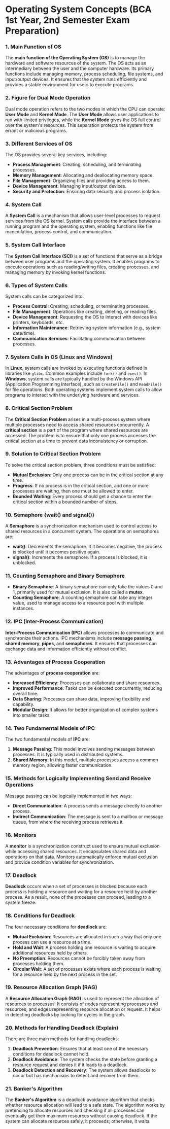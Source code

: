 # Operating System Concepts (BCA 1st Year, 2nd Semester Exam Preparation)

### 1. Main Function of OS
The **main function of the Operating System (OS)** is to manage the hardware and software resources of the system. The OS acts as an intermediary between the user and the computer hardware. Its primary functions include managing memory, process scheduling, file systems, and input/output devices. It ensures that the system runs efficiently and provides a stable environment for users to execute programs.

### 2. Figure for Dual Mode Operation
Dual mode operation refers to the two modes in which the CPU can operate: **User Mode** and **Kernel Mode**. The **User Mode** allows user applications to run with limited privileges, while the **Kernel Mode** gives the OS full control over the system's resources. This separation protects the system from errant or malicious programs.

### 3. Different Services of OS
The OS provides several key services, including:
- **Process Management**: Creating, scheduling, and terminating processes.
- **Memory Management**: Allocating and deallocating memory space.
- **File Management**: Organizing files and providing access to them.
- **Device Management**: Managing input/output devices.
- **Security and Protection**: Ensuring data security and process isolation.

### 4. System Call
A **System Call** is a mechanism that allows user-level processes to request services from the OS kernel. System calls provide the interface between a running program and the operating system, enabling functions like file manipulation, process control, and communication.

### 5. System Call Interface
The **System Call Interface (SCI)** is a set of functions that serve as a bridge between user programs and the operating system. It enables programs to execute operations such as reading/writing files, creating processes, and managing memory by invoking kernel functions.

### 6. Types of System Calls
System calls can be categorized into:
- **Process Control**: Creating, scheduling, or terminating processes.
- **File Management**: Operations like creating, deleting, or reading files.
- **Device Management**: Requesting the OS to interact with devices like printers, keyboards, etc.
- **Information Maintenance**: Retrieving system information (e.g., system date/time).
- **Communication Services**: Facilitating communication between processes.

### 7. System Calls in OS (Linux and Windows)
In **Linux**, system calls are invoked by executing functions defined in libraries like `glibc`. Common examples include `fork()` and `exec()`. In **Windows**, system calls are typically handled by the Windows API (Application Programming Interface), such as `CreateFile()` and `ReadFile()` for file operations. Both operating systems implement system calls to allow programs to interact with the underlying hardware and services.

### 8. Critical Section Problem
The **Critical Section Problem** arises in a multi-process system where multiple processes need to access shared resources concurrently. A **critical section** is a part of the program where shared resources are accessed. The problem is to ensure that only one process accesses the critical section at a time to prevent data inconsistency or corruption.

### 9. Solution to Critical Section Problem
To solve the critical section problem, three conditions must be satisfied:
- **Mutual Exclusion**: Only one process can be in the critical section at any time.
- **Progress**: If no process is in the critical section, and one or more processes are waiting, then one must be allowed to enter.
- **Bounded Waiting**: Every process should get a chance to enter the critical section within a bounded number of steps.

### 10. Semaphore {wait() and signal()}
A **Semaphore** is a synchronization mechanism used to control access to shared resources in a concurrent system. The operations on semaphores are:
- **wait()**: Decrements the semaphore. If it becomes negative, the process is blocked until it becomes positive again.
- **signal()**: Increments the semaphore. If a process is blocked, it is unblocked.

### 11. Counting Semaphore and Binary Semaphore
- **Binary Semaphore**: A binary semaphore can only take the values 0 and 1, primarily used for mutual exclusion. It is also called a **mutex**.
- **Counting Semaphore**: A counting semaphore can take any integer value, used to manage access to a resource pool with multiple instances.

### 12. IPC (Inter-Process Communication)
**Inter-Process Communication (IPC)** allows processes to communicate and synchronize their actions. IPC mechanisms include **message passing**, **shared memory**, **pipes**, and **semaphores**. It ensures that processes can exchange data and information efficiently without conflict.

### 13. Advantages of Process Cooperation
The advantages of **process cooperation** are:
- **Increased Efficiency**: Processes can collaborate and share resources.
- **Improved Performance**: Tasks can be executed concurrently, reducing overall time.
- **Data Sharing**: Processes can share data, improving flexibility and capability.
- **Modular Design**: It allows for better organization of complex systems into smaller tasks.

### 14. Two Fundamental Models of IPC
The two fundamental models of **IPC** are:
1. **Message Passing**: This model involves sending messages between processes. It is typically used in distributed systems.
2. **Shared Memory**: In this model, multiple processes access a common memory region, allowing faster communication.

### 15. Methods for Logically Implementing Send and Receive Operations
Message passing can be logically implemented in two ways:
- **Direct Communication**: A process sends a message directly to another process.
- **Indirect Communication**: The message is sent to a mailbox or message queue, from where the receiving process retrieves it.

### 16. Monitors
A **monitor** is a synchronization construct used to ensure mutual exclusion while accessing shared resources. It encapsulates shared data and operations on that data. Monitors automatically enforce mutual exclusion and provide condition variables for synchronization.

### 17. Deadlock
**Deadlock** occurs when a set of processes is blocked because each process is holding a resource and waiting for a resource held by another process. As a result, none of the processes can proceed, leading to a system freeze.

### 18. Conditions for Deadlock
The four necessary conditions for **deadlock** are:
- **Mutual Exclusion**: Resources are allocated in such a way that only one process can use a resource at a time.
- **Hold and Wait**: A process holding one resource is waiting to acquire additional resources held by others.
- **No Preemption**: Resources cannot be forcibly taken away from processes holding them.
- **Circular Wait**: A set of processes exists where each process is waiting for a resource held by the next process in the set.

### 19. Resource Allocation Graph (RAG)
A **Resource Allocation Graph (RAG)** is used to represent the allocation of resources to processes. It consists of nodes representing processes and resources, and edges representing resource allocation or request. It helps in detecting deadlocks by looking for cycles in the graph.

### 20. Methods for Handling Deadlock (Explain)
There are three main methods for handling deadlocks:
1. **Deadlock Prevention**: Ensures that at least one of the necessary conditions for deadlock cannot hold.
2. **Deadlock Avoidance**: The system checks the state before granting a resource request and denies it if it leads to a deadlock.
3. **Deadlock Detection and Recovery**: The system allows deadlocks to occur but has mechanisms to detect and recover from them.

### 21. Banker's Algorithm
The **Banker's Algorithm** is a deadlock avoidance algorithm that checks whether resource allocation will lead to a safe state. The algorithm works by pretending to allocate resources and checking if all processes can eventually get their maximum resources without causing deadlock. If the system can allocate resources safely, it proceeds; otherwise, it waits.
